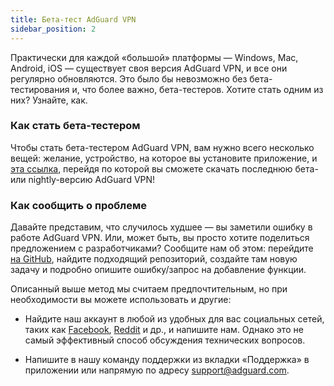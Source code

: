 ```yaml
---
title: Бета-тест AdGuard VPN
sidebar_position: 2
---
```


Практически для каждой «большой» платформы — Windows, Mac, Android, iOS — существует своя версия AdGuard VPN, и все они регулярно обновляются. Это было бы невозможно без бета-тестирования и, что более важно, бета-тестеров. Хотите стать одним из них? Узнайте, как.

### Как стать бета-тестером

Чтобы стать бета-тестером AdGuard VPN, вам нужно всего несколько вещей: желание, устройство, на которое вы установите приложение, и [эта ссылка](https://adguard-vpn.com/ru/beta.html), перейдя по которой вы сможете скачать последнюю бета- или nightly-версию AdGuard VPN!

### Как сообщить о проблеме

Давайте представим, что случилось худшее — вы заметили ошибку в работе AdGuard VPN. Или, может быть, вы просто хотите поделиться предложением с разработчиками? Сообщите нам об этом: перейдите [на GitHub](https://github.com/AdguardTeam/), найдите подходящий репозиторий, создайте там новую задачу и подробно опишите ошибку/запрос на добавление функции.

Описанный выше метод мы считаем предпочтительным, но при необходимости вы можете использовать и другие:

- Найдите наш аккаунт в любой из удобных для вас социальных сетей, таких как [Facebook](https://www.facebook.com/AdguardEn/), [Reddit](https://www.reddit.com/r/Adguard/) и др., и напишите нам. Однако это не самый эффективный способ обсуждения технических вопросов.

- Напишите в нашу команду поддержки из вкладки «Поддержка» в приложении или напрямую по адресу [support@adguard.com](mailto:support@adguard.com).
